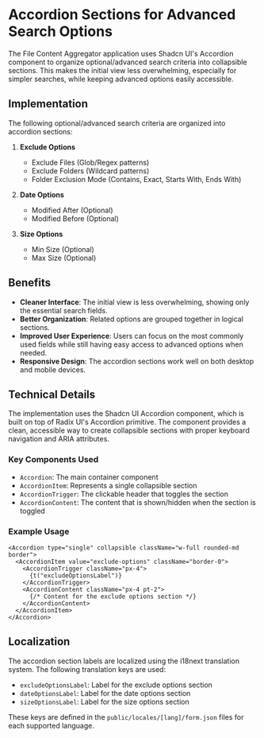 # Accordion Sections for Advanced Search Options

The File Content Aggregator application uses Shadcn UI's Accordion component to organize optional/advanced search criteria into collapsible sections. This makes the initial view less overwhelming, especially for simpler searches, while keeping advanced options easily accessible.

## Implementation

The following optional/advanced search criteria are organized into accordion sections:

1. **Exclude Options**
   - Exclude Files (Glob/Regex patterns)
   - Exclude Folders (Wildcard patterns)
   - Folder Exclusion Mode (Contains, Exact, Starts With, Ends With)

2. **Date Options**
   - Modified After (Optional)
   - Modified Before (Optional)

3. **Size Options**
   - Min Size (Optional)
   - Max Size (Optional)

## Benefits

- **Cleaner Interface**: The initial view is less overwhelming, showing only the essential search fields.
- **Better Organization**: Related options are grouped together in logical sections.
- **Improved User Experience**: Users can focus on the most commonly used fields while still having easy access to advanced options when needed.
- **Responsive Design**: The accordion sections work well on both desktop and mobile devices.

## Technical Details

The implementation uses the Shadcn UI Accordion component, which is built on top of Radix UI's Accordion primitive. The component provides a clean, accessible way to create collapsible sections with proper keyboard navigation and ARIA attributes.

### Key Components Used

- `Accordion`: The main container component
- `AccordionItem`: Represents a single collapsible section
- `AccordionTrigger`: The clickable header that toggles the section
- `AccordionContent`: The content that is shown/hidden when the section is toggled

### Example Usage

```tsx
<Accordion type="single" collapsible className="w-full rounded-md border">
  <AccordionItem value="exclude-options" className="border-0">
    <AccordionTrigger className="px-4">
      {t("excludeOptionsLabel")}
    </AccordionTrigger>
    <AccordionContent className="px-4 pt-2">
      {/* Content for the exclude options section */}
    </AccordionContent>
  </AccordionItem>
</Accordion>
```

## Localization

The accordion section labels are localized using the i18next translation system. The following translation keys are used:

- `excludeOptionsLabel`: Label for the exclude options section
- `dateOptionsLabel`: Label for the date options section
- `sizeOptionsLabel`: Label for the size options section

These keys are defined in the `public/locales/[lang]/form.json` files for each supported language.
